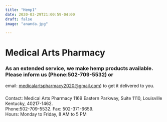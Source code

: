 ```yaml
---
title: "Hemp1"
date: 2020-03-29T21:00:59-04:00
draft: false
image: "ananda.jpg"

---
```



#  Medical Arts Pharmacy

###  As an extended service, we make hemp products available. <br> Please inform us (Phone:502-709-5532) or &#10;           
email: medicalartspharmacy2020@gmail.com) to get it delivered to you.




###
Contact: Medical Arts Pharmacy 1169 Eastern Parkway, Suite 1110, Louisville Kentucky, 40217-1462. <br>&#10;            Phone:502-709-5532. Fax: 502-371-6659. <br> Hours: Monday to Friday, 8 AM to 5 PM 
